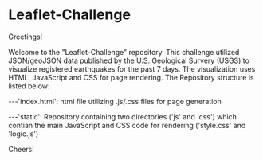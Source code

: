 # Leaflet-Challenge

Greetings!

Welcome to the "Leaflet-Challenge" repository. This challenge utilized JSON/geoJSON data published by the U.S. Geological Survery (USGS) to visualize registered earthquakes for the past 7 days. The visualization uses HTML, JavaScript and CSS for page rendering. The Repository structure is listed below:

---'index.html': html file utilizing .js/.css files for page generation

---'static': Repository containing two directories ('js' and 'css') which contian the main JavaScript and CSS code for rendering ('style.css' and 'logic.js')

Cheers!
